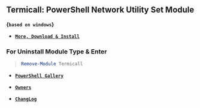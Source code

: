 ## Termicall: PowerShell Network Utility Set Module 

__{`based on windows`}__

- [__`More, Download & Install`__](https://github.com/xqb-dpx/Termicall/releases/)

### For Uninstall Module Type & Enter

> ```ps1
> Remove-Module Termicall
> ```

- [__`PowerShell Gallery`__](https://www.powershellgallery.com/packages/Termicall/)

- [__`Owners`__](https://github.com/xqb-dpx/Termicall/blob/master/CODEOWNERS)

- [__`ChangLog`__](https://github.com/xqb-dpx/Termicall/blob/master/CHANGELOG.md)
